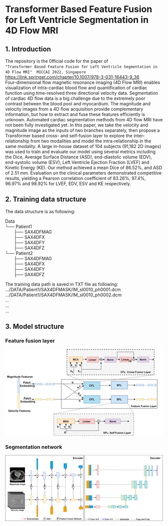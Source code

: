 # Transformer Based Feature Fusion for Left Ventricle Segmentation in 4D Flow MRI

## 1. Introduction
The repository is the 0fficial code for the paper of <br>
``
"Transformer Based Feature Fusion for Left Ventricle Segmentation in 4D Flow MRI"  MICCAI 2022, Singapore
``
https://link.springer.com/chapter/10.1007/978-3-031-16443-9_36 <br>
Four-dimensional flow magnetic resonance imaging (4D Flow MRI) enables visualization of intra-cardiac blood flow and quantification of cardiac function using time-resolved three directional velocity data. Segmentation of cardiac 4D flow data is a big challenge due to the extremely poor contrast between the blood pool and myocardium. The magnitude and velocity images from a 4D flow acquisition provide complementary information, but how to extract and fuse these features efficiently is unknown. Automated cardiac segmentation methods from 4D flow MRI have not been fully investigated yet. In this paper, we take the velocity and magnitude image as the inputs of two branches separately, then propose a Transformer based cross- and self-fusion layer to explore the inter-relationship from two modalities and model the intra-relationship in the same modality. A large in-house dataset of 104 subjects (91,182 2D images) was used to train and evaluate our model using several metrics including the Dice, Average Surface Distance (ASD), end-diastolic volume (EDV), end-systolic volume (ESV), Left Ventricle Ejection Fraction (LVEF) and Kinetic Energy (KE). Our method achieved a mean Dice of 86.52%, and ASD of 2.51 mm. Evaluation on the clinical parameters demonstrated competitive results, yielding a Pearson correlation coefficient of 83.26%, 97.4%, 96.97% and 98.92% for LVEF, EDV, ESV and KE respectively.

## 2. Training data structure

The data structure is as following:<br>

Data <br>
└── Patient1 <br>
&emsp;&emsp;├── SAX4DFMAG <br> 
&emsp;&emsp;├── SAX4DFX <br>
&emsp;&emsp;├── SAX4DFY <br>
&emsp;&emsp;├── SAX4DFZ <br>
└── Patient2 <br>
&emsp;&emsp;├── SAX4DFMAG <br>
&emsp;&emsp;├── SAX4DFX <br>
&emsp;&emsp;├── SAX4DFY <br>
&emsp;&emsp;├── SAX4DFZ <br>


The training data path is saved in TXT file as following:<br>
.../DATA/Patient1/SAX4DFMASK/IM_sl0010_ph0001.dcm <br>
.../DATA/Patient1/SAX4DFMASK/IM_sl0010_ph0002.dcm <br>
...<br>
...<br>
...<br>

## 3. Model structure
### Feature fusion layer
![image text](https://github.com/xsunn/4DFlowLVSeg/blob/main/ModelStructure/SAL.png)
### Segmentation network
![image text](https://github.com/xsunn/4DFlowLVSeg/blob/main/ModelStructure/UnetFeatureFusion.png)
